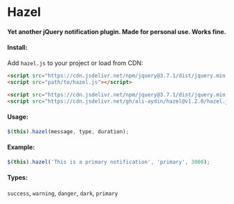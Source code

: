 # Hazel

#### Yet another jQuery notification plugin. Made for personal use. Works fine.

#### Install:

Add `hazel.js` to your project or load from CDN:

```html
<script src="https://cdn.jsdelivr.net/npm/jquery@3.7.1/dist/jquery.min.js"></script>
<script src="path/to/hazel.js"></script>
```

```html
<script src="https://cdn.jsdelivr.net/npm/jquery@3.7.1/dist/jquery.min.js"></script>
<script src="https://cdn.jsdelivr.net/gh/ali-aydin/hazel@v1.2.0/hazel.js"></script>
```

#### Usage: 
```js
$(this).hazel(message, type, duration);
```

#### Example:
```js
$(this).hazel('This is a primary notification', 'primary', 3000);
```

#### Types:
`success`, `warning`, `danger`, `dark`, `primary`
